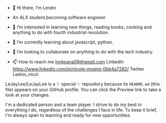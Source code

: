 - 👋 Hi there, I’m Lerato

- An ALX student,becoming software engineer
  
- 👀 I’m interested in learning new things, reading books, cooking and anything to do with fourth industrial revolution.
- 🌱 I’m currently learning about javascript, python.
- 💞️ I’m looking to collaborate on anything to do with the tech industry.
- 📫 How to reach me lnnkoana09@gmail.com
   LinkedIn  https://www.linkedin.com/in/nicole-moeng-0bb4a7282/
    Twitter Leelov_nicol


LeJayLee/LeJayLee is a ✨ special ✨ repository because its `README.md` (this file) appears on your GitHub profile.
You can click the Preview link to take a look at your changes.


  I'm a dedicated person and a team player. I strive to do my best in everything I do, regardless of the challenges I face in life. To keep it brief, I'm always open to learning and ready for new opportunities.
